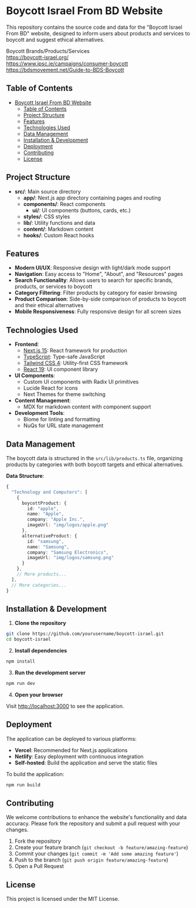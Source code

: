 # Boycott Israel From BD Website

This repository contains the source code and data for the "Boycott Israel From BD" website, designed to inform users about products and services to boycott and suggest ethical alternatives.

Boycott Brands/Products/Services   
https://boycott-israel.org/   
https://www.ipsc.ie/campaigns/consumer-boycott   
https://bdsmovement.net/Guide-to-BDS-Boycott   

## Table of Contents

- [Boycott Israel From BD Website](#boycott-israel-from-bd-website)
  - [Table of Contents](#table-of-contents)
  - [Project Structure](#project-structure)
  - [Features](#features)
  - [Technologies Used](#technologies-used)
  - [Data Management](#data-management)
  - [Installation \& Development](#installation--development)
  - [Deployment](#deployment)
  - [Contributing](#contributing)
  - [License](#license)

## Project Structure

- **src/**: Main source directory
  - **app/**: Next.js app directory containing pages and routing
  - **components/**: React components
    - **ui/**: UI components (buttons, cards, etc.)
  - **styles/**: CSS styles
  - **lib/**: Utility functions and data
  - **content/**: Markdown content
  - **hooks/**: Custom React hooks

## Features

- **Modern UI/UX**: Responsive design with light/dark mode support
- **Navigation**: Easy access to "Home", "About", and "Resources" pages
- **Search Functionality**: Allows users to search for specific brands, products, or services to boycott
- **Category Filtering**: Filter products by category for easier browsing
- **Product Comparison**: Side-by-side comparison of products to boycott and their ethical alternatives
- **Mobile Responsiveness**: Fully responsive design for all screen sizes

## Technologies Used

- **Frontend**:
  - [Next.js 15](https://nextjs.org/): React framework for production
  - [TypeScript](https://www.typescriptlang.org/): Type-safe JavaScript
  - [Tailwind CSS 4](https://tailwindcss.com/): Utility-first CSS framework
  - [React 19](https://react.dev/): UI component library
- **UI Components**:
  - Custom UI components with Radix UI primitives
  - Lucide React for icons
  - Next Themes for theme switching
- **Content Management**:
  - MDX for markdown content with component support
- **Development Tools**:
  - Biome for linting and formatting
  - NuQs for URL state management

## Data Management

The boycott data is structured in the `src/lib/products.ts` file, organizing products by categories with both boycott targets and ethical alternatives.

**Data Structure**:

```typescript
{
  "Technology and Computers": [
    {
      boycottProduct: {
        id: "apple",
        name: "Apple",
        company: "Apple Inc.",
        imageUrl: "img/logos/apple.png"
      },
      alternativeProduct: {
        id: "samsung",
        name: "Samsung",
        company: "Samsung Electronics",
        imageUrl: "img/logos/samsung.png"
      }
    },
    // More products...
  ],
  // More categories...
}
```

## Installation & Development

1. **Clone the repository**

```bash
git clone https://github.com/yourusername/boycott-israel.git
cd boycott-israel
```

2. **Install dependencies**

```bash
npm install
```

3. **Run the development server**

```bash
npm run dev
```

4. **Open your browser**

Visit [http://localhost:3000](http://localhost:3000) to see the application.

## Deployment

The application can be deployed to various platforms:

- **Vercel**: Recommended for Next.js applications
- **Netlify**: Easy deployment with continuous integration
- **Self-hosted**: Build the application and serve the static files

To build the application:

```bash
npm run build
```

## Contributing

We welcome contributions to enhance the website's functionality and data accuracy. Please fork the repository and submit a pull request with your changes.

1. Fork the repository
2. Create your feature branch (`git checkout -b feature/amazing-feature`)
3. Commit your changes (`git commit -m 'Add some amazing feature'`)
4. Push to the branch (`git push origin feature/amazing-feature`)
5. Open a Pull Request

## License   
This project is licensed under the MIT License.
